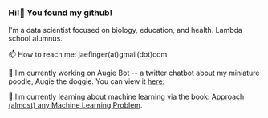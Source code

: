 ### Hi!👋 You found my github!

I'm a data scientist focused on biology, education, and health. Lambda school alumnus.

📫 How to reach me: jaefinger(at)gmail(dot)com

🔭 I’m currently working on Augie Bot -- a twitter chatbot about my miniature poodle, Augie the doggie. You can view it [here:](www.twitter.com/augiethedog) 

🌱 I’m currently learning about machine learning via the book: [Approach (almost) any Machine Learning Problem](https://www.amazon.com/Approaching-Almost-Machine-Learning-Problem-ebook/dp/B089P13QHT).

<!--
**jae-finger/jae-finger** is a ✨ _special_ ✨ repository because its `README.md` (this file) appears on your GitHub profile.

Here are some ideas to get you started:

- 🔭 I’m currently working on ...
- 🌱 I’m currently learning ...
- 👯 I’m looking to collaborate on ...
- 🤔 I’m looking for help with ...
- 💬 Ask me about ...
- 📫 How to reach me: ...
- 😄 Pronouns: ...
- 
-->
